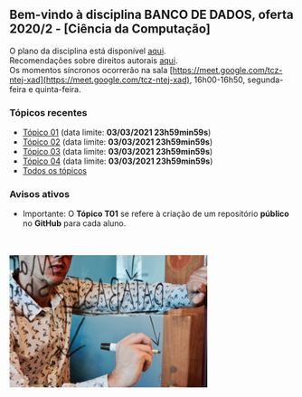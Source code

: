 ## Bem-vindo à disciplina **BANCO DE DADOS**, oferta 2020/2 - [Ciência da Computação]

O plano da disciplina está disponível [aqui](./media/bcc-bd-2020-2-plano.pdf).<br>
Recomendações sobre direitos autorais [aqui](./media/recomendacao-prograd.pdf).<br>
Os momentos síncronos ocorrerão na sala [https://meet.google.com/tcz-ntej-xad](https://meet.google.com/tcz-ntej-xad), 16h00-16h50, segunda-feira e quinta-feira.

### Tópicos recentes

- [Tópico 01](topicos/topico-01.md) (data limite: **03/03/2021 23h59min59s**)
- [Tópico 02](topicos/topico-02.md) (data limite: **03/03/2021 23h59min59s**)
- [Tópico 03](topicos/topico-03.md) (data limite: **03/03/2021 23h59min59s**)
- [Tópico 04](topicos/topico-04.md) (data limite: **03/03/2021 23h59min59s**)
- [Todos os tópicos](topicos/topicos.md)

### Avisos ativos

- Importante: O **Tópico T01** se refere à criação de um repositório **público** no **GitHub** para cada aluno.
<br>
<br>
<img src="./media/campaign-creators-IKHvOlZFCOg-unsplash.jpg" width="350">


